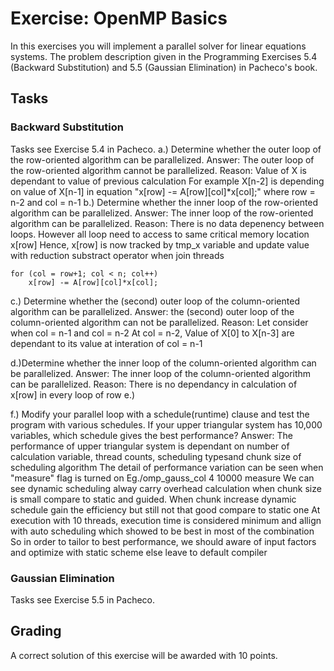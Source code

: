 # Exercise: OpenMP Basics #

In this exercises you will implement a parallel solver for linear equations systems. The problem description given in the Programming Exercises 5.4 (Backward Substitution) and 5.5 (Gaussian Elimination) in Pacheco's book.

## Tasks ##

### Backward Substitution ###

Tasks see Exercise 5.4 in Pacheco.
a.) Determine whether the outer loop of the row-oriented algorithm can be parallelized.
Answer: The outer loop of the row-oriented algorithm cannot be parallelized.
Reason: Value of X is dependant to value of previous calculation 
For example X[n-2] is depending on value of X[n-1] in equation "x[row] -= A[row][col]*x[col];"
where row = n-2 and col = n-1
b.) Determine whether the inner loop of the row-oriented algorithm can be parallelized.
Answer: The inner loop of the row-oriented algorithm can be parallelized.
Reason: There is no data depenency between loops. However all loop need to access to same critical memory location x[row]
Hence, x[row] is now tracked by tmp_x variable and update value with reduction substract operator when join threads

	for (col = row+1; col < n; col++)
		x[row] -= A[row][col]*x[col];

c.) Determine whether the (second) outer loop of the column-oriented algorithm can be parallelized.
Answer:  the (second) outer loop of the column-oriented algorithm can not be parallelized.
Reason: 
Let consider when col = n-1 and col = n-2
At col = n-2, Value of X[0] to X[n-3] are dependant to its value at interation of col = n-1


d.)Determine whether the inner loop of the column-oriented algorithm can be parallelized.
Answer: The inner loop of the column-oriented algorithm can be parallelized.
Reason: There is no dependancy in calculation of x[row] in every loop of row
e.)

f.) Modify your parallel loop with a schedule(runtime) clause and test the
program with various schedules. If your upper triangular system has 10,000
variables, which schedule gives the best performance?
Answer: The performance of upper triangular system is dependant on number of calculation variable, thread counts, scheduling typesand chunk size of scheduling algorithm
The detail of performance variation can be seen when "measure" flag is turned on Eg./omp_gauss_col 4 10000 measure
We can see dynamic scheduling alway carry overhead calculation when chunk size is small compare to static and guided.
When chunk increase dynamic schedule gain the efficiency but still not that good compare to static one
At execution with 10 threads, execution time is considered minimum and allign with auto scheduling which showed to be best in most of the combination
So in order to tailor to best performance, we should aware of input factors and optimize with static scheme else leave to default compiler


### Gaussian Elimination ###

Tasks see Exercise 5.5 in Pacheco.

## Grading ##

A correct solution of this exercise will be awarded with 10 points.
